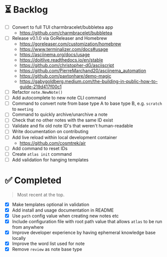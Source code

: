 # ⏳ Backlog

- [ ] Convert to full TUI charmbracelet/bubbletea app
  - https://github.com/charmbracelet/bubbletea
- [ ] Release v0.1.0 via GoReleaser and Homebrew
  - https://goreleaser.com/customization/homebrew
  - https://www.terminalizer.com/docs#usage
  - https://asciinema.org/docs/usage
  - https://doitlive.readthedocs.io/en/stable
  - https://github.com/christopher-dG/asciiscript
  - https://github.com/PierreMarchand20/asciinema_automation
  - https://github.com/paxtonhare/demo-magic
  - https://gabygoldberg.medium.com/the-building-in-public-how-to-guide-219d417f00c1
- [ ] Refactor `note.NewNote()`
- [ ] Add autocomplete to new note CLI command
- [ ] Command to convert note from base type A to base type B, e.g. `scratch` to `meeting`
- [ ] Command to quickly archive/unarchive a note
- [ ] Check that no other notes with the same ID exist
- [ ] Validate and fix old note ID's that weren't human-readable
- [ ] Write documentation on contributing
- [ ] Add live reload within local development container
  - https://github.com/cosmtrek/air
- [ ] Add command to reset IDs
- [ ] Create `atlas init` command
- [ ] Add validation for hanging templates

# ✅ Completed

> Most recent at the top.

- [x] Make templates optional in validation
- [x] Add install and usage documentation in README
- [x] Use `path` config value when creating new notes etc
- [x] Include configuration file with root path value that allows `atlas` to be run from anywhere
- [x] Improve developer experience by having ephemeral knowledge base locally
- [x] Improve the word list used for note
- [x] Remove `review` as note base type
